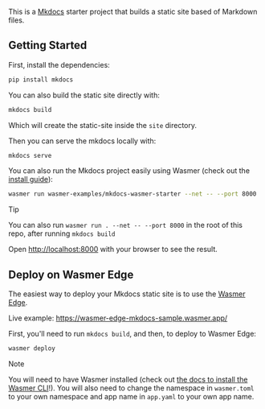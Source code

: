 
This is a [Mkdocs](https://www.mkdocs.org/) starter project that builds a static site based of Markdown files.

## Getting Started

First, install the dependencies:

```bash
pip install mkdocs
```

You can also build the static site directly with:

```bash
mkdocs build
```

Which will create the static-site inside the `site` directory.

Then you can serve the mkdocs locally with:

```bash
mkdocs serve
```

You can also run the Mkdocs project easily using Wasmer (check out the [install guide](https://docs.wasmer.io/install)):

```bash
wasmer run wasmer-examples/mkdocs-wasmer-starter --net -- --port 8000
```

> [!TIP]
> You can also run `wasmer run . --net -- --port 8000` in the root of this repo, after running `mkdocs build`


Open [http://localhost:8000](http://localhost:8000) with your browser to see the result.

## Deploy on Wasmer Edge

The easiest way to deploy your Mkdocs static site is to use the [Wasmer Edge](https://wasmer.io/products/edge).

Live example: https://wasmer-edge-mkdocs-sample.wasmer.app/

First, you'll need to run `mkdocs build`, and then, to deploy to Wasmer Edge:

```bash
wasmer deploy
```

> [!NOTE]
> You will need to have Wasmer installed (check out [the docs to install the Wasmer CLI](https://docs.wasmer.io/install)!). 
> You will also need to change the namespace in `wasmer.toml` to your own namespace and app name in `app.yaml` to your own app name.
